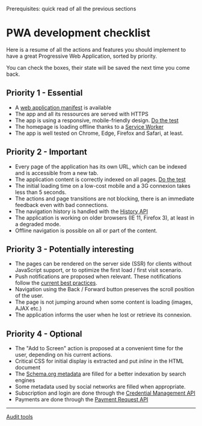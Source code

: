 <span class="requirements">Prerequisites: quick read of all the previous sections</span>

PWA development checklist
===========================

Here is a resume of all the actions and features you should implement to have a great Progressive Web Application, sorted by priority. 

You can check the boxes, their state will be saved the next time you come back.

## Priority 1 - Essential
- A [web application manifest](manifest.md) is available
- The app and all its ressources are served with HTTPS
- The app is using a responsive, mobile-friendly design. [Do the test](https://search.google.com/search-console/mobile-friendly)
- The homepage is loading offline thanks to a [Service Worker](service-workers.md)
- The app is well tested on Chrome, Edge, Firefox and Safari, at least.

## Priority 2 - Important
- Every page of the application has its own URL, which can be indexed and is accessible from a new tab.
- The application content is correctly indexed on all pages. [Do the test](https://support.google.com/webmasters/answer/6066468)
- The initial loading time on a low-cost mobile and a 3G connexion takes less than 5 seconds.
- The actions and page transitions are not blocking, there is an immediate feedback even with bad connections.
- The navigation history is handled with the [History API](https://developer.mozilla.org/en-US/docs/Web/API/History_API)
- The application is working on older browsers (IE 11, Firefox 3), at least in a degraded mode.
- Offline navigation is possible on all or part of the content.

## Priority 3 - Potentially interesting
- The pages can be rendered on the server side (SSR) for clients without JavaScript support, or to optimize the first load / first visit scenario.
- Push notifications are proposed when relevant. These notifications follow the [current best practices](push-notifications.md).
- Navigation using the Back / Forward button preserves the scroll position of the user.
- The page is not jumping around when some content is loading (images, AJAX etc.)
- The application informs the user when he lost or retrieve its connexion.

## Priority 4 - Optional
- The "Add to Screen" action is proposed at a convenient time for the user, depending on his current actions. 
- Critical CSS for initial display is extracted and put *inline* in the HTML document
- The [Schema.org metadata](https://schema.org/) are filled for a better indexation by search engines
- Some metadata used by social networks are filled when appropriate.
- Subscription and login are done through the [Credential Management API](https://developers.google.com/web/fundamentals/security/credential-management/)
- Payments are done through the [Payment Request API](https://developers.google.com/web/fundamentals/discovery-and-monetization/payment-request/)

 ---
 
 [Audit tools](audit-tools.md)

